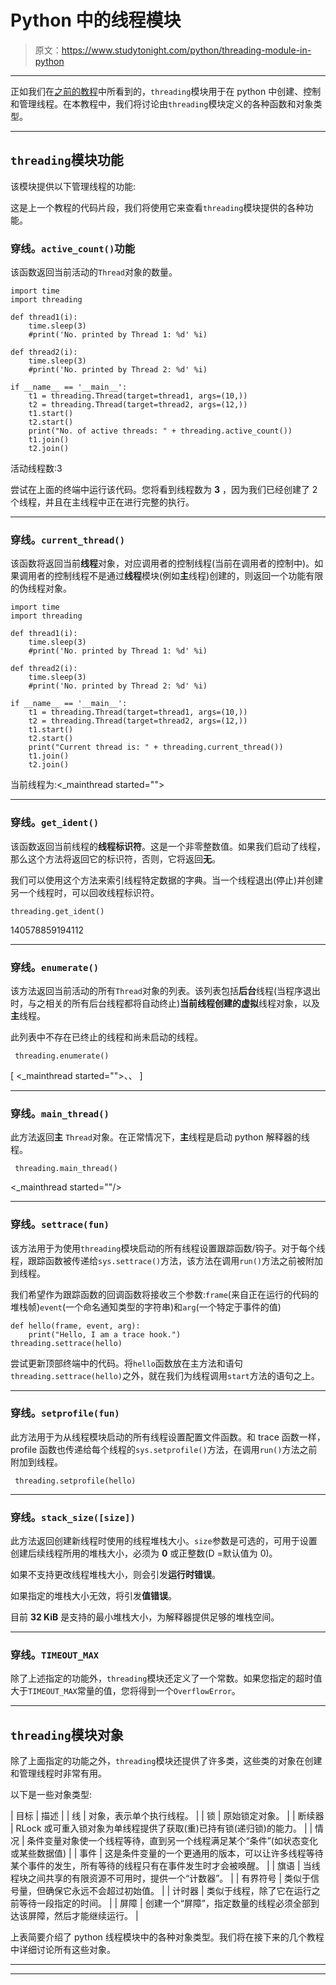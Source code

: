 # Python 中的线程模块

> 原文：<https://www.studytonight.com/python/threading-module-in-python>

* * *

正如我们在[之前的教程](multithreading-in-python)中所看到的，`threading`模块用于在 python 中创建、控制和管理线程。在本教程中，我们将讨论由`threading`模块定义的各种函数和对象类型。

* * *

## `threading`模块功能

该模块提供以下管理线程的功能:

这是上一个教程的代码片段，我们将使用它来查看`threading`模块提供的各种功能。

### 穿线。`active_count()`功能

该函数返回当前活动的`Thread`对象的数量。

```
import time
import threading

def thread1(i):
    time.sleep(3)
    #print('No. printed by Thread 1: %d' %i)

def thread2(i):
    time.sleep(3)
    #print('No. printed by Thread 2: %d' %i)

if __name__ == '__main__':
    t1 = threading.Thread(target=thread1, args=(10,))
    t2 = threading.Thread(target=thread2, args=(12,))
    t1.start()
    t2.start()
    print("No. of active threads: " + threading.active_count())
    t1.join()
    t2.join()
```

活动线程数:3

尝试在上面的终端中运行该代码。您将看到线程数为 **3** ，因为我们已经创建了 2 个线程，并且在主线程中正在进行完整的执行。

* * *

### 穿线。`current_thread()`

该函数将返回当前**线程**对象，对应调用者的控制线程(当前在调用者的控制中)。如果调用者的控制线程不是通过**线程**模块(例如**主**线程)创建的，则返回一个功能有限的伪线程对象。

```
import time
import threading

def thread1(i):
    time.sleep(3)
    #print('No. printed by Thread 1: %d' %i)

def thread2(i):
    time.sleep(3)
    #print('No. printed by Thread 2: %d' %i)

if __name__ == '__main__':
    t1 = threading.Thread(target=thread1, args=(10,))
    t2 = threading.Thread(target=thread2, args=(12,))
    t1.start()
    t2.start()
    print("Current thread is: " + threading.current_thread())
    t1.join()
    t2.join()
```

当前线程为:<_mainthread started="">

* * *

### 穿线。`get_ident()`

该函数返回当前线程的**线程标识符**。这是一个非零整数值。如果我们启动了线程，那么这个方法将返回它的标识符，否则，它将返回**无**。

我们可以使用这个方法来索引线程特定数据的字典。当一个线程退出(停止)并创建另一个线程时，可以回收线程标识符。

```
threading.get_ident()
```

140578859194112

* * *

### 穿线。`enumerate()`

该方法返回当前活动的所有`Thread`对象的列表。该列表包括**后台**线程(当程序退出时，与之相关的所有后台线程都将自动终止)**当前线程创建的虚拟**线程对象，以及**主**线程。

此列表中不存在已终止的线程和尚未启动的线程。

```
 threading.enumerate() 
```

[ <_mainthread started="">、<thread started="">、 <thread started="">]</thread></thread>

* * *

### 穿线。`main_thread()`

此方法返回**主** `Thread`对象。在正常情况下，**主**线程是启动 python 解释器的线程。

```
 threading.main_thread() 
```

<_mainthread started=""/>

* * *

### 穿线。`settrace(fun)`

该方法用于为使用`threading`模块启动的所有线程设置跟踪函数/钩子。对于每个线程，跟踪函数被传递给`sys.settrace()`方法，该方法在调用`run()`方法之前被附加到线程。

我们希望作为跟踪函数的回调函数将接收三个参数:`frame`(来自正在运行的代码的堆栈帧)`event`(一个命名通知类型的字符串)和`arg`(一个特定于事件的值)

```
def hello(frame, event, arg):
    print("Hello, I am a trace hook.")
threading.settrace(hello) 
```

尝试更新顶部终端中的代码。将`hello`函数放在主方法和语句`threading.settrace(hello)`之外，就在我们为线程调用`start`方法的语句之上。

* * *

### 穿线。`setprofile(fun)`

此方法用于为从线程模块启动的所有线程设置配置文件函数。和 trace 函数一样，profile 函数也传递给每个线程的`sys.setprofile()`方法，在调用`run()`方法之前附加到线程。

```
 threading.setprofile(hello) 
```

* * *

### 穿线。`stack_size([size])`

此方法返回创建新线程时使用的线程堆栈大小。`size`参数是可选的，可用于设置创建后续线程所用的堆栈大小，必须为 **0** 或正整数(D =默认值为 0)。

如果不支持更改线程堆栈大小，则会引发**运行时错误**。

如果指定的堆栈大小无效，将引发**值错误**。

目前 **32 KiB** 是支持的最小堆栈大小，为解释器提供足够的堆栈空间。

* * *

### 穿线。`TIMEOUT_MAX`

除了上述指定的功能外，`threading`模块还定义了一个常数。如果您指定的超时值大于`TIMEOUT_MAX`常量的值，您将得到一个`OverflowError`。

* * *

## `threading`模块对象

除了上面指定的功能之外，`threading`模块还提供了许多类，这些类的对象在创建和管理线程时非常有用。

以下是一些对象类型:

| 目标 | 描述 |
| 线 | 对象，表示单个执行线程。 |
| 锁 | 原始锁定对象。 |
| 断续器 | RLock 或可重入锁对象为单线程提供了获取(重)已持有锁(递归锁)的能力。 |
| 情况 | 条件变量对象使一个线程等待，直到另一个线程满足某个“条件”(如状态变化或某些数据值) |
| 事件 | 这是条件变量的一个更通用的版本，可以让许多线程等待某个事件的发生，所有等待的线程只有在事件发生时才会被唤醒。 |
| 旗语 | 当线程块之间共享的有限资源不可用时，提供一个“计数器”。 |
| 有界符号 | 类似于信号量，但确保它永远不会超过初始值。 |
| 计时器 | 类似于线程，除了它在运行之前等待一段指定的时间。 |
| 屏障 | 创建一个“屏障”，指定数量的线程必须全部到达该屏障，然后才能继续运行。 |

上表简要介绍了 python 线程模块中的各种对象类型。我们将在接下来的几个教程中详细讨论所有这些对象。

* * *

* * *
